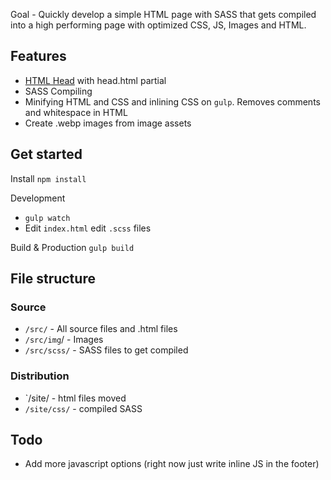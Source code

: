 Goal - Quickly develop a simple HTML page with SASS that gets compiled into a high performing page with optimized CSS, JS, Images and HTML.

## Features
- [HTML Head](https://htmlhead.dev/) with head.html partial
- SASS Compiling
- Minifying HTML and CSS and inlining CSS on `gulp`. Removes comments and whitespace in HTML
- Create .webp images from image assets

## Get started

Install
`npm install`

Development
- `gulp watch`
- Edit `index.html` edit `.scss` files

Build & Production
`gulp build`



## File structure

### Source

- `/src/` - All source files and .html files
- `/src/img`/ - Images
- `/src/scss/` - SASS files to get compiled

### Distribution

- `/site/ - html files moved
- `/site/css/` - compiled SASS


## Todo

- Add more javascript options (right now just write inline JS in the footer)